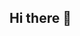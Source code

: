 ## Hi there 👋

<!--
# Welcome to Loujo!
## Dyslexic children learn easily with personalised songs & videos

[Sign-up for Loujo’s waitlist now to get an exclusive invite to test our beta product when we launch](https://learnwithloujo.com/)

## Supporting dyslexic education for children through songs and videos

### We’re making learning easier
Fun and easy to learn songs on topics that children can listen to over and over again, making things easier to recall.

### We use music & video to enhance comprehension
Music and videos in learning enhances engagement, aids memory and comprehension through multisensory stimulation.​

### Easy for teachers to monitor children
Easy to use dashboard to monitor children’s progress.​

[Privacy Policy](https://learnwithloujo.com/privacy-policy)
[Accessibility Statement](https://learnwithloujo.com/accessibility-statement)
[Terms and Conditions](https://learnwithloujo.com/platform-terms-conditions)
[Cookies Policy](https://learnwithloujo.com/cookie-policy)
